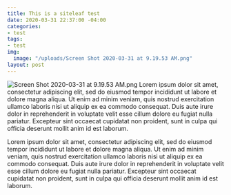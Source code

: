 ```yaml
---
title: This is a siteleaf test
date: 2020-03-31 22:37:00 -04:00
categories:
- test
tags:
- test
img:
  image: "/uploads/Screen Shot 2020-03-31 at 9.19.53 AM.png"
layout: post
---
```


![Screen Shot 2020-03-31 at 9.19.53 AM.png](/uploads/Screen%20Shot%202020-03-31%20at%209.19.53%20AM.png) Lorem ipsum dolor sit amet, consectetur adipiscing elit, sed do eiusmod tempor incididunt ut labore et dolore magna aliqua. Ut enim ad minim veniam, quis nostrud exercitation ullamco laboris nisi ut aliquip ex ea commodo consequat. Duis aute irure dolor in reprehenderit in voluptate velit esse cillum dolore eu fugiat nulla pariatur. Excepteur sint occaecat cupidatat non proident, sunt in culpa qui officia deserunt mollit anim id est laborum.

 Lorem ipsum dolor sit amet, consectetur adipiscing elit, sed do eiusmod tempor incididunt ut labore et dolore magna aliqua. Ut enim ad minim veniam, quis nostrud exercitation ullamco laboris nisi ut aliquip ex ea commodo consequat. Duis aute irure dolor in reprehenderit in voluptate velit esse cillum dolore eu fugiat nulla pariatur. Excepteur sint occaecat cupidatat non proident, sunt in culpa qui officia deserunt mollit anim id est laborum.
